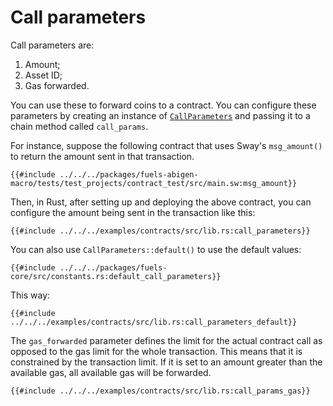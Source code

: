 # Call parameters

Call parameters are:

1. Amount;
2. Asset ID;
3. Gas forwarded.

You can use these to forward coins to a contract. You can configure these parameters by creating an instance of [`CallParameters`](https://github.com/FuelLabs/fuels-rs/blob/adf81bd451d7637ce0976363bd7784408430031a/packages/fuels-contract/src/parameters.rs#L15) and passing it to a chain method called `call_params`.

For instance, suppose the following contract that uses Sway's `msg_amount()` to return the amount sent in that transaction.

```rust,ignore
{{#include ../../../packages/fuels-abigen-macro/tests/test_projects/contract_test/src/main.sw:msg_amount}}
```

Then, in Rust, after setting up and deploying the above contract, you can configure the amount being sent in the transaction like this:

```rust,ignore
{{#include ../../../examples/contracts/src/lib.rs:call_parameters}}
```

You can also use `CallParameters::default()` to use the default values:

```rust,ignore
{{#include ../../../packages/fuels-core/src/constants.rs:default_call_parameters}}
```

This way:

```rust,ignore
{{#include ../../../examples/contracts/src/lib.rs:call_parameters_default}}
```

The `gas_forwarded` parameter defines the limit for the actual contract call as opposed to the gas limit for the whole transaction. This means that it is constrained by the transaction limit. If it is set to an amount greater than the available gas, all available gas will be forwarded.

```rust,ignore
{{#include ../../../examples/contracts/src/lib.rs:call_params_gas}}
```
